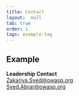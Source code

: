 ```yaml
---
title: Contact
layout:  null
tab: true
order: 1
tags: example-tag
---
```


## Example

<b> Leadership Contact </b>
<br>Zakariya.Syed@owasp.org
<br>Syed.Abrar@owasp.org
